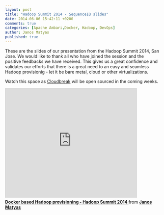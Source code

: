 ```yaml
---
layout: post
title: "Hadoop Summit 2014 - SequenceIQ slides"
date: 2014-06-06 15:42:11 +0200
comments: true
categories: [Apache Ambari,Docker, Hadoop, DevOps]
author: Janos Matyas
published: true
---
```


These are the slides of our presentation from the Hadoop Summit 2014, San Jose. We would like to thank all who have joined the session and the positive feedbacks we have received. This gives us a great confidence and validates our efforts that there is a great need to an easy and seamless Hadoop provisionig - let it be bare metal, cloud or other virtualizations.

Watch this space as [Cloudbreak](http://docs.cloudbreak.apiary.io/) will be open sourced in the coming weeks. 

<iframe src="http://www.slideshare.net/slideshow/embed_code/35573123" width="427" height="356" frameborder="0" marginwidth="0" marginheight="0" scrolling="no" style="border:1px solid #CCC; border-width:1px 1px 0; margin-bottom:5px; max-width: 100%;" allowfullscreen> </iframe> <div style="margin-bottom:5px"> <strong> <a href="https://www.slideshare.net/JanosMatyas/docker-based-hadoop-provisioning" title="Docker based Hadoop provisioning - Hadoop Summit 2014 " target="_blank">Docker based Hadoop provisioning - Hadoop Summit 2014 </a> </strong> from <strong><a href="http://www.slideshare.net/JanosMatyas" target="_blank">Janos Matyas</a></strong> </div>
